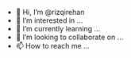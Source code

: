 - 👋 Hi, I’m @rizqirehan
- 👀 I’m interested in ...
- 🌱 I’m currently learning ...
- 💞️ I’m looking to collaborate on ...
- 📫 How to reach me ...

<!---
rizqirehan/rizqirehan is a ✨ special ✨ repository because its `README.md` (this file) appears on your GitHub profile.
You can click the Preview link to take a look at your changes.
--->
